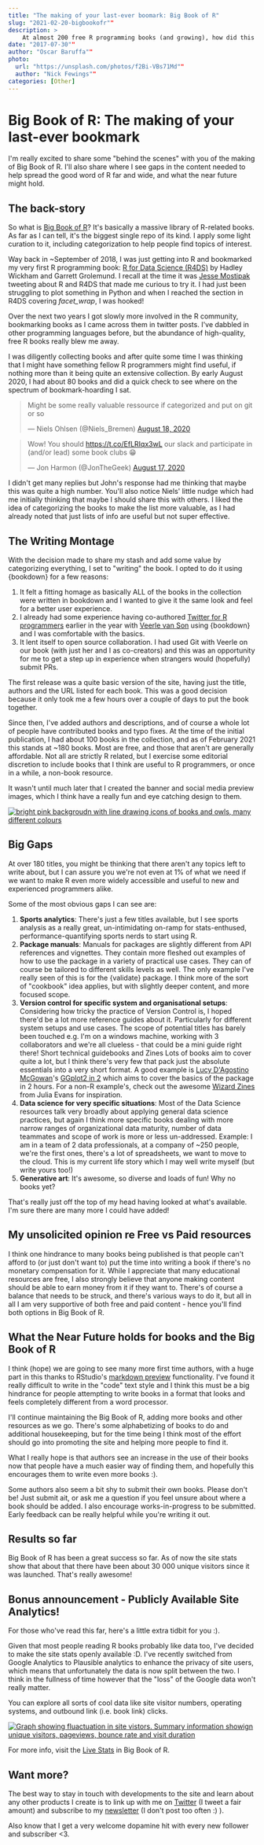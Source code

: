 ```yaml
---
title: "The making of your last-ever boomark: Big Book of R"
slug: "2021-02-20-bigbookofr""
description: >
    At almost 200 free R programming books (and growing), how did this start and where is it going?
date: "2017-07-30""
author: "Oscar Baruffa""
photo:
  url: "https://unsplash.com/photos/f2Bi-VBs71Md""
  author: "Nick Fewings""
categories: [Other]
---
```


# Big Book of R: The making of your last-ever bookmark

I'm really excited to share some "behind the scenes" with you of the making of Big Book of R. I'll also share where I see gaps in the content needed to help spread the good word of R far and wide, and what the near future might hold.

## The back-story

So what is [Big Book of R](https://www.bigbookofr.com/?ref=rstudio_blog)? It's basically a massive library of R-related books. As far as I can tell, it's the biggest single repo of its kind. I apply some light curation to it, including categorization to help people find topics of interest.

Way back in \~September of 2018, I was just getting into R and bookmarked my very first R programming book: [R for Data Science (R4DS)](https://www.bigbookofr.com/data-science.html#r-for-data-science) by Hadley Wickham and Garrett Grolemund. I recall at the time it was [Jesse Mostipak](https://twitter.com/kierisi) tweeting about R and R4DS that made me curious to try it. I had just been struggling to plot something in Python and when I reached the section in R4DS covering *facet_wrap*, I was hooked!

Over the next two years I got slowly more involved in the R community, bookmarking books as I came across them in twitter posts. I've dabbled in other programming languages before, but the abundance of high-quality, free R books really blew me away.

I was diligently collecting books and after quite some time I was thinking that I might have something fellow R programmers might find useful, if nothing more than it being quite an extensive collection. By early August 2020, I had about 80 books and did a quick check to see where on the spectrum of bookmark-hoarding I sat.

<blockquote class="twitter-tweet"><p lang="en" dir="ltr">Might be some really valuable ressource if categorized and put on git or so</p>&mdash; Niels Ohlsen (@Niels_Bremen) <a href="https://twitter.com/Niels_Bremen/status/1295762623405985794?ref_src=twsrc%5Etfw">August 18, 2020</a></blockquote>

<script async src="https://platform.twitter.com/widgets.js" charset="utf-8"></script>

<blockquote class="twitter-tweet"><p lang="en" dir="ltr">Wow! You should <a href="https://t.co/EfLRIqx3wL">https://t.co/EfLRIqx3wL</a> our slack and participate in (and/or lead) some book clubs 😁</p>&mdash; Jon Harmon (@JonTheGeek) <a href="https://twitter.com/JonTheGeek/status/1295442214164869121?ref_src=twsrc%5Etfw">August 17, 2020</a></blockquote>

<script async src="https://platform.twitter.com/widgets.js" charset="utf-8"></script>

I didn't get many replies but John's response had me thinking that maybe this was quite a high number. You'll also notice Niels' little nudge which had me initially thinking that maybe I should share this with others. I liked the idea of categorizing the books to make the list more valuable, as I had already noted that just lists of info are useful but not super effective.

## The Writing Montage

With the decision made to share my stash and add some value by categorizing everything, I set to "writing" the book. I opted to do it using {bookdown} for a few reasons:

1.  It felt a fitting homage as basically ALL of the books in the collection were written in bookdown and I wanted to give it the same look and feel for a better user experience.
2.  I already had some experience having co-authored [Twitter for R programmers](https://www.bigbookofr.com/career-community.html#twitter-for-r-programmers) earlier in the year with [Veerle van Son](https://twitter.com/veerlevanson) using {bookdown} and I was comfortable with the basics.
3.  It lent itself to open source collaboration. I had used Git with Veerle on our book (with just her and I as co-creators) and this was an opportunity for me to get a step up in experience when strangers would (hopefully) submit PRs.

The first release was a quite basic version of the site, having just the title, authors and the URL listed for each book. This was a good decision because it only took me a few hours over a couple of days to put the book together.

Since then, I've added authors and descriptions, and of course a whole lot of people have contributed books and typo fixes. At the time of the initial publication, I had about 100 books in the collection, and as of February 2021 this stands at \~180 books. Most are free, and those that aren't are generally affordable. Not all are strictly R related, but I exercise some editorial discretion to include books that I think are useful to R programmers, or once in a while, a non-book resource.

It wasn't until much later that I created the banner and social media preview images, which I think have a really fun and eye catching design to them.

[![bright pink backgroudn with line drawing icons of books and owls, many different colours](images/big_book_social.png)](https://www.bigbookofr.com?ref=Newsletter)

## Big Gaps

At over 180 titles, you might be thinking that there aren't any topics left to write about, but I can assure you we're not even at 1% of what we need if we want to make R even more widely accessible and useful to new and experienced programmers alike.

Some of the most obvious gaps I can see are:

1.  **Sports analytics**: There's just a few titles available, but I see sports analysis as a really great, un-intimidating on-ramp for stats-enthused, performance-quantifying sports nerds to start using R.
2.  **Package manuals**: Manuals for packages are slightly different from API references and vignettes. They contain more fleshed out examples of how to use the package in a variety of practical use cases. They can of course be tailored to different skills levels as well. The only example I've really seen of this is for the {validate} package. I think more of the sort of "cookbook" idea applies, but with slightly deeper content, and more focused scope.
3.  **Version control for specific system and organisational setups**: Considering how tricky the practice of Version Control is, I hoped there'd be a lot more reference guides about it. Particularly for different system setups and use cases. The scope of potential titles has barely been touched e.g. I'm on a windows machine, working with 3 collaborators and we're all clueless - that could be a mini guide right there! Short technical guidebooks and Zines Lots of books aim to cover quite a lot, but I think there's very few that pack just the absolute essentials into a very short format. A good example is [Lucy D'Agostino McGowan](https://twitter.com/LucyStats)'s [GGplot2 in 2](https://www.bigbookofr.com/data-visualization.html#ggplot2-in-2) which aims to cover the basics of the package in 2 hours. For a non-R example's, check out the awesome [Wizard Zines](https://wizardzines.com/) from Julia Evans for inspiration.
4.  **Data science for very specific situations**: Most of the Data Science resources talk very broadly about applying general data science practices, but again I think more specific books dealing with more narrow ranges of organizational data maturity, number of data teammates and scope of work is more or less un-addressed. Example: I am in a team of 2 data professionals, at a company of \~250 people, we're the first ones, there's a lot of spreadsheets, we want to move to the cloud. This is my current life story which I may well write myself (but write yours too!)
5.  **Generative art**: It's awesome, so diverse and loads of fun! Why no books yet?

That's really just off the top of my head having looked at what's available. I'm sure there are many more I could have added!

## My unsolicited opinion re Free vs Paid resources

I think one hindrance to many books being published is that people can't afford to (or just don't want to) put the time into writing a book if there's no monetary compensation for it. While I appreciate that many educational resources are free, I also strongly believe that anyone making content should be able to earn money from it if they want to. There's of course a balance that needs to be struck, and there's various ways to do it, but all in all I am very supportive of both free and paid content - hence you'll find both options in Big Book of R.

## What the Near Future holds for books and the Big Book of R

I think (hope) we are going to see many more first time authors, with a huge part in this thanks to RStudio's [markdown preview](https://blog.rstudio.com/2020/09/30/rstudio-v1-4-preview-visual-markdown-editing/) functionality. I've found it really difficult to write in the "code" text style and I think this must be a big hindrance for people attempting to write books in a format that looks and feels completely different from a word processor.

I'll continue maintaining the Big Book of R, adding more books and other resources as we go. There's some alphabetizing of books to do and additional housekeeping, but for the time being I think most of the effort should go into promoting the site and helping more people to find it.

What I really hope is that authors see an increase in the use of their books now that people have a much easier way of finding them, and hopefully this encourages them to write even more books :).

Some authors also seem a bit shy to submit their own books. Please don't be! Just submit ait, or ask me a question if you feel unsure about where a book should be added. I also encourage works-in-progress to be submitted. Early feedback can be really helpful while you're writing it out.

## Results so far

Big Book of R has been a great success so far. As of now the site stats show that about that there have been about 30 000 unique visitors since it was launched. That's really awesome!

## Bonus announcement - Publicly Available Site Analytics!

For those who've read this far, here's a little extra tidbit for you :).

Given that most people reading R books probably like data too, I've decided to make the site stats openly available :D. I've recently switched from Google Analytics to Plausible analytics to enhance the privacy of site users, which means that unfortunately the data is now split between the two. I think in the fullness of time however that the "loss" of the Google data won't really matter.

You can explore all sorts of cool data like site visitor numbers, operating systems, and outbound link (i.e. book link) clicks.

[![Graph showing fluactuation in site vistors. Summary information showign unique visitors, pageviews, bounce rate and visit duration](images/site_stats.png)](https://www.bigbookofr.com/index.html#live-stats)

For more info, visit the [Live Stats](https://www.bigbookofr.com/index.html#live-stats) in Big Book of R.

## Want more?

The best way to stay in touch with developments to the site and learn about any other products I create is to link up with me on [Twitter](https://twitter.com/OscarBaruffa) (I tweet a fair amount) and subscribe to my [newsletter](https://oscarbaruffa.com/newsletter/) (I don't post too often :) ).

Also know that I get a very welcome dopamine hit with every new follower and subscriber \<3.
